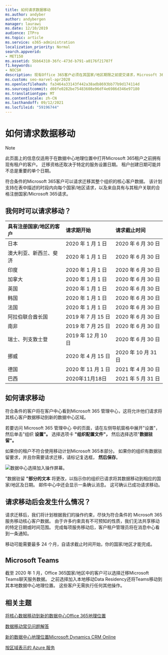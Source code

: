 ```yaml
---
title: 如何请求数据移动
ms.author: andyber
author: andybergen
manager: laurawi
ms.date: 12/10/2019
audience: ITPro
ms.topic: article
ms.service: o365-administration
localization_priority: Normal
search.appverid:
- MET150
ms.assetid: 5bb64310-36fc-473d-b791-a0176f21707f
f1.keywords:
- NOCSH
description: 现有Office 365客户必须在其国家/地区期限之前提交请求，Microsoft 365服务数据移动到其新地理位置。
ms.custom: seo-marvel-apr2020
ms.openlocfilehash: fa3464a33143f442a38adb8693bb77b9d174114d
ms.sourcegitcommit: d08fe0282be75483608e96df4e6986d346e97180
ms.translationtype: MT
ms.contentlocale: zh-CN
ms.lasthandoff: 09/12/2021
ms.locfileid: "59196744"
---
```

# <a name="how-to-request-your-data-move"></a>如何请求数据移动

> [!NOTE]
> 此页面上的信息仅适用于在数据中心地理位置中打开Microsoft 365租户之前拥有现有租户的客户。 迁移资格还取决于特定的服务设置日期。  租户创建日期可能并不总是重要的单个日期。
  
符合条件的Microsoft 365客户可以请求迁移其整个组织的核心客户数据。  该计划支持在表中描述的时段内向每个国家/地区请求，以及来自具有与其租户关联的合格注册国家/Microsoft 365请求。
  
## <a name="when-can-i-request-a-move"></a>我何时可以请求移动？

| 具有注册国家/地区的客户 | 请求期开始 | 请求截止时间 |
|:-----|:-----|:-----|
|日本  <br/> |2020 年 1 月 1 日  <br/> |2020 年 6 月 30 日  <br/> |
|澳大利亚、新西兰、斐济  <br/> |2020 年 1 月 1 日  <br/> |2020 年 6 月 30 日  <br/> |
|印度  <br/> |2020 年 1 月 1 日  <br/> |2020 年 6 月 30 日  <br/> |
|加拿大  <br/> |2020 年 1 月 1 日  <br/> |2020 年 6 月 30 日  <br/> |
|英国  <br/> |2020 年 1 月 1 日  <br/> |2020 年 6 月 30 日  <br/> |
|韩国  <br/> |2020 年 1 月 1 日  <br/> |2020 年 6 月 30 日  <br/> |
|法国  <br/> |2020 年 1 月 1 日  <br/> |2020 年 6 月 30 日  <br/> |
|阿拉伯联合酋长国  <br/> |2019 年 7 月 15 日  <br/> |2020 年 6 月 30 日  <br/> |
|南非  <br/> |2019 年 7 月 25 日  <br/> |2020 年 6 月 30 日  <br/> |
|瑞士、列支敦士登  <br/> |2019 年 12 月 10 日  <br/> |2020 年 6 月 30 日  <br/> |
|挪威  <br/> |2020 年 4 月 15 日  <br/> |2020 年 10 月 31 日  <br/> |
|德国  <br/> |2020 年 11 月 1 日  <br/> |2021 年 4 月 30 日  <br/> |
|巴西  <br/> |2020年11月18日  <br/> |2021 年 5 月 31 日  <br/> |

## <a name="how-to-request-a-move"></a>如何请求移动

符合条件的客户将在客户中心看到Microsoft 365 管理中心，这将允许他们请求将其核心客户数据移动到新的数据中心区域。  
  
若要访问 Microsoft 365 管理中心 中的页面，请在左侧导航窗格中展开"设置"，然后单击"组织 **设置"。**
选择选项卡 **"组织配置文件"，** 然后选择选项"**数据驻留"。**
  
如果你的租户不符合使用移动计划Microsoft 365本部分。  如果你的组织有数据驻留要求，并且你需要请求迁移，请标记复选框， **然后保存**。
  
![数据中心选择加入操作屏幕。](../media/dataresidencyflyoutae.jpg)
  
"数据驻留 **"部分的文本** 将更改，以指示你的组织已请求将其数据移动到相应的国家/地区及日期。 邮件中心中还会显示一条确认消息。 这可确认已成功请求移动。 
  
## <a name="what-happens-after-requesting-a-move"></a>请求移动后会发生什么情况？

请求迁移后，我们将计划根据我们的操作约束，尽快为符合条件的 Microsoft 365 服务移动核心客户数据。 由于许多约束具有不可预知的性质，我们无法共享移动的特定日期或时间范围。 完成每项服务移动后，客户租户管理员将在消息中心看到一条通知。
  
移动可能需要最多 24 个月，自请求截止时间开始，你的国家/地区才能完成。
  
## <a name="microsoft-teams"></a>Microsoft Teams

截至 2020 年 1 月，Office 365国家/地区中的客户可以选择迁移Microsoft Teams聊天服务数据。  之前选择加入本地移动Data Residency还将Teams移动到其本地数据中心地理位置。  这些客户无需执行任何其他操作。

## <a name="related-topics"></a>相关主题

[将核心数据移动到新的数据中心Office 365地理位置](moving-data-to-new-datacenter-geos.md)

[数据移动常见问题解答](data-move-faq.yml)

[新的数据中心地理位置Microsoft Dynamics CRM Online](/power-platform/admin/new-datacenter-regions)
  
[按区域表示的 Azure 服务](https://azure.microsoft.com/regions/)
